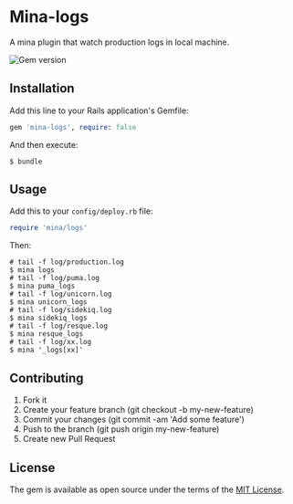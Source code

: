 # Mina-logs

A mina plugin that watch production logs in local machine.

![Gem version](https://badge.fury.io/rb/mina-logs.svg)

## Installation

Add this line to your Rails application's Gemfile:

```ruby
gem 'mina-logs', require: false
```

And then execute:

    $ bundle

## Usage

Add this to your `config/deploy.rb` file:

```ruby
require 'mina/logs'
```

Then:

```shell
# tail -f log/production.log
$ mina logs
# tail -f log/puma.log
$ mina puma_logs
# tail -f log/unicorn.log
$ mina unicorn_logs
# tail -f log/sidekiq.log
$ mina sidekiq_logs
# tail -f log/resque.log
$ mina resque_logs
# tail -f log/xx.log
$ mina '_logs[xx]'
```
## Contributing

1. Fork it
2. Create your feature branch (git checkout -b my-new-feature)
3. Commit your changes (git commit -am 'Add some feature')
4. Push to the branch (git push origin my-new-feature)
5. Create new Pull Request


## License

The gem is available as open source under the terms of the [MIT License](http://opensource.org/licenses/MIT).
